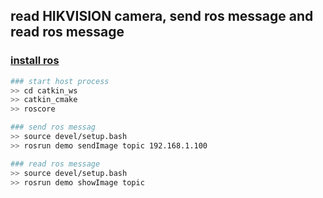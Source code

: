 ## read HIKVISION camera, send ros message and read ros message

### [install ros](http://wiki.ros.org/melodic/Installation/Ubuntu)

```bash
### start host process
>> cd catkin_ws
>> catkin_cmake
>> roscore

### send ros messag
>> source devel/setup.bash
>> rosrun demo sendImage topic 192.168.1.100

### read ros message
>> source devel/setup.bash
>> rosrun demo showImage topic
```
